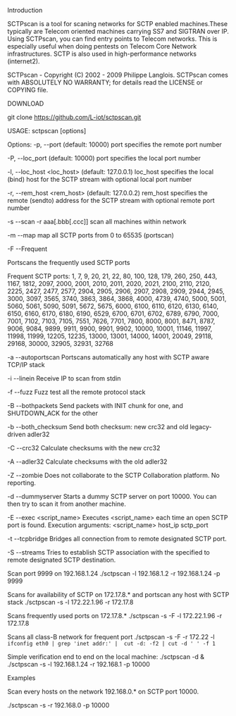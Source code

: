 Introduction

SCTPscan is a tool for scaning networks for SCTP enabled machines.These typically are Telecom oriented machines carrying SS7 and SIGTRAN over IP. Using SCTPscan, you can find entry points to Telecom networks. This is especially useful when doing pentests on Telecom Core Network infrastructures. SCTP is also used in high-performance networks (internet2).



SCTPscan - Copyright (C) 2002 - 2009 Philippe Langlois.
SCTPscan comes with ABSOLUTELY NO WARRANTY; for details read the LICENSE or COPYING file.


DOWNLOAD

git clone https://github.com/L-iot/sctpscan.git

USAGE:  sctpscan [options]

Options:
 -p, --port <port>           (default: 10000)
 port specifies the remote port number
 
 -P, --loc_port <port>           (default: 10000)
 port specifies the local port number
 
 -l, --loc_host <loc_host>   (default: 127.0.0.1)
 loc_host specifies the local (bind) host for the SCTP
 stream with optional local port number
 
 -r, --rem_host <rem_host>   (default: 127.0.0.2)
 rem_host specifies the remote (sendto) address for the SCTP
 stream with optional remote port number
 
 -s  --scan -r aaa[.bbb[.ccc]]
 scan all machines within network
 
 -m  --map
 map all SCTP ports from 0 to 65535 (portscan)
 
 -F  --Frequent
 
 Portscans the frequently used SCTP ports
 
Frequent SCTP ports: 1, 7, 9, 20, 21, 22, 80, 100, 128, 179, 260, 250, 443, 1167, 1812, 2097, 2000, 2001, 2010, 2011, 2020, 2021, 2100, 2110, 2120, 2225, 2427, 2477, 2577, 2904, 2905, 2906, 2907, 2908, 2909, 2944, 2945, 3000, 3097, 3565, 3740, 3863, 3864, 3868, 4000, 4739, 4740, 5000, 5001, 5060, 5061, 5090, 5091, 5672, 5675, 6000, 6100, 6110, 6120, 6130, 6140, 6150, 6160, 6170, 6180, 6190, 6529, 6700, 6701, 6702, 6789, 6790, 7000, 7001, 7102, 7103, 7105, 7551, 7626, 7701, 7800, 8000, 8001, 8471, 8787, 9006, 9084, 9899, 9911, 9900, 9901, 9902, 10000, 10001, 11146, 11997, 11998, 11999, 12205, 12235, 13000, 13001, 14000, 14001, 20049, 29118, 29168, 30000, 32905, 32931, 32768

 -a  --autoportscan
 Portscans automatically any host with SCTP aware TCP/IP stack
 
 -i  --linein
 Receive IP to scan from stdin
 
 -f  --fuzz
 Fuzz test all the remote protocol stack
 
 -B  --bothpackets
 Send packets with INIT chunk for one, and SHUTDOWN_ACK for the other
 
 -b  --both_checksum
 Send both checksum: new crc32 and old legacy-driven adler32
 
 -C  --crc32
 Calculate checksums with the new crc32
 
 -A  --adler32
 Calculate checksums with the old adler32
 
 -Z  --zombie
 Does not collaborate to the SCTP Collaboration platform. No reporting.
 
 -d  --dummyserver
 Starts a dummy SCTP server on port 10000. You can then try to scan it from another machine.
 
 -E  --exec <script_name>
 Executes <script_name> each time an open SCTP port is found.
 Execution arguments: <script_name> host_ip sctp_port
 
 -t  --tcpbridge <listen TCP port>
 Bridges all connection from <listen TCP port> to remote designated SCTP port.
 
 -S  --streams <number of streams>
 Tries to establish SCTP association with the specified <number of streams> to remote designated SCTP destination.

Scan port 9999 on 192.168.1.24
./sctpscan -l 192.168.1.2 -r 192.168.1.24 -p 9999

Scans for availability of SCTP on 172.17.8.* and portscan any host with SCTP stack
./sctpscan -s -l 172.22.1.96 -r 172.17.8

Scans frequently used ports on 172.17.8.*
./sctpscan -s -F -l 172.22.1.96 -r 172.17.8

Scans all class-B network for frequent port
./sctpscan -s -F -r 172.22 -l `ifconfig eth0 | grep 'inet addr:' |  cut -d: -f2 | cut -d ' ' -f 1 `

Simple verification end to end on the local machine:
./sctpscan -d &
./sctpscan -s -l 192.168.1.24 -r 192.168.1 -p 10000

Examples

Scan every hosts on the network 192.168.0.* on SCTP port 10000.

./sctpscan -s -r 192.168.0 -p 10000

